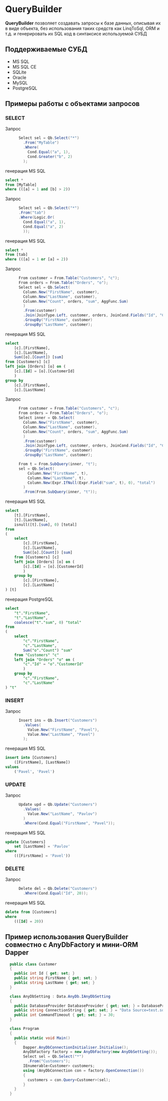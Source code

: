 # QueryBuilder

**QueryBuilder** позволяет создавать запросы к базе данных, описывая их в виде объекта, без использования таких средств как LinqToSql, ORM и т.д. и генерировать их SQL код в синтаксисе используемой СУБД 

## Поддерживаемые СУБД
* MS SQL
* MS SQL CE
* SQLite
* Oracle
* MySQL
* PostgreSQL

## Примеры работы с объектами запросов

### SELECT

Запрос
```csharp
      Select sel = Qb.Select("*")
        .From("MyTable")
        .Where(
          Cond.Equal("a", 1),
          Cond.Greater("b", 2)
        );
```
генерация MS SQL
```SQL
select * 
from [MyTable] 
where (([a] = 1 and [b] > 2))
```

Запрос
```csharp
      Select sel = Qb.Select("*")
      .From("tab")
      .Where(Logic.Or(
        Cond.Equal("a", 1),
        Cond.Equal("a", 2)
        ));
```

генерация MS SQL
```SQL
select * 
from [tab] 
where (([a] = 1 or [a] = 2))
```

Запрос
```csharp
      From customer = From.Table("Customers", "c");
      From orders = From.Table("Orders", "o");
      Select sel = Qb.Select(
        Column.New("FirstName", customer),
        Column.New("LastName", customer),
        Column.New("Count", orders, "sum", AggFunc.Sum)
        )
        .From(customer)
        .Join(JoinType.Left, customer, orders, JoinCond.Fields("Id", "CustomerId"))
        .GroupBy("FirstName", customer)
        .GroupBy("LastName", customer);
```
генерация MS SQL
```SQL
select 
    [c].[FirstName], 
    [c].[LastName], 
    Sum([o].[Count]) [sum] 
from [Customers] [c] 
left join [Orders] [o] on (
    [c].[Id] = [o].[CustomerId]
    ) 
group by 
    [c].[FirstName], 
    [c].[LastName]
```

Запрос
```csharp
      From customer = From.Table("Customers", "c");
      From orders = From.Table("Orders", "o");
      Select inner = Qb.Select(
        Column.New("FirstName", customer),
        Column.New("LastName", customer),
        Column.New("Count", orders, "sum", AggFunc.Sum)
        )
        .From(customer)
        .Join(JoinType.Left, customer, orders, JoinCond.Fields("Id", "CustomerId"))
        .GroupBy("FirstName", customer)
        .GroupBy("LastName", customer);

      From t = From.SubQuery(inner, "t");
      sel = Qb.Select(
          Column.New("FirstName", t),
          Column.New("LastName", t),
          Column.New(Expr.IfNull(Expr.Field("sum", t), 0), "total")
        )
        .From(From.SubQuery(inner, "t"));
```

генерация MS SQL
```SQL
select 
    [t].[FirstName], 
    [t].[LastName], 
    isnull([t].[sum], 0) [total] 
from 
( 
	select 
        [c].[FirstName], 
        [c].[LastName], 
        Sum([o].[Count]) [sum] 
	from [Customers] [c] 
	left join [Orders] [o] on (
        [c].[Id] = [o].[CustomerId]
        ) 
	group by 
        [c].[FirstName], 
        [c].[LastName] 
) [t]
```

генерация PostgreSQL
```SQL
select 
    "t"."FirstName", 
    "t"."LastName", 
    coalesce("t"."sum", 0) "total" 
from 
( 
	select 
        "c"."FirstName", 
        "c"."LastName", 
        Sum("o"."Count") "sum" 
	from "Customers" "c" 
	left join "Orders" "o" on (
        "c"."Id" = "o"."CustomerId"
        ) 
	group by 
        "c"."FirstName", 
        "c"."LastName" 
) "t"
```
### INSERT

Запрос
```csharp
      Insert ins = Qb.Insert("Customers")
        .Values(
          Value.New("FirstName", "Pavel"),
          Value.New("LastName", "Pavel")
        );
```

генерация MS SQL
```SQL
insert into [Customers] 
    ([FirstName], [LastName]) 
values 
    ('Pavel', 'Pavel')
```

### UPDATE

Запрос
```csharp
      Update upd = Qb.Update("Customers")
        .Values(
          Value.New("LastName", "Pavlov")
        )
        .Where(Cond.Equal("FirstName", "Pavel"));
```

генерация MS SQL
```SQL
update [Customers] 
    set [LastName] = 'Pavlov' 
where 
    (([FirstName] = 'Pavel'))
```    

### DELETE

Запрос
```csharp
      Delete del = Qb.Delete("Customers")
        .Where(Cond.Equal("Id", 20));
```

генерация MS SQL
```SQL
delete from [Customers]  
where 
    (([Id] = 20))
```

## Пример использования QueryBuilder совместно с AnyDbFactory и мини-ORM Dapper

```csharp
  public class Customer
  {
    public int Id { get; set; }
    public string FirstName { get; set; }
    public string LastName { get; set; }
  }

  class AnyDbSetting : Data.AnyDb.IAnyDbSetting
  {
    public DatabaseProvider DatabaseProvider { get; set; } = DatabaseProvider.SqLite;
    public string ConnectionString { get; set; } = "Data Source=test.sqlite";
    public int CommandTimeout { get; set; } = 30;
  }

  class Program
  {
    public static void Main()
    {
        Dapper.AnyDbConnectionInitialiser.Initialise();
        AnyDbFactory factory = new AnyDbFactory(new AnyDbSetting());
        Select sel = Qb.Select("*")
          .From("Customers");
        IEnumerable<Customer> customers;
        using (AnyDbConnection con = factory.OpenConnection())
        {
          customers = con.Query<Customer>(sel);
        }
    }
  }
```
